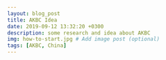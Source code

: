 ```yaml
---
layout: blog_post
title: AKBC Idea
date: 2019-09-12 13:32:20 +0300
description: some research and idea about AKBC
img: how-to-start.jpg # Add image post (optional)
tags: [AKBC, China]
---
```





